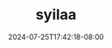 --- 
title: "syilaa"
description: "streaming bokeh syilaa full    "
date: 2024-07-25T17:42:18-08:00
file_code: "tx9aziuozhp7"
draft: false
cover: "36avtlx67i5dqd8k.jpg"
tags: ["syilaa", "bokep-indo", "bokep-viral", "bokep-ig"]
length: 125
fld_id: "1483160"
foldername: "arsyila"
categories: ["arsyila"]
views: 0
---